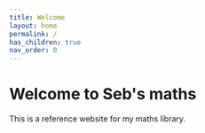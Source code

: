 ```yaml
---
title: Welcome
layout: home
permalink: /
has_children: true
nav_order: 0
---
```

# Welcome to Seb's maths

This is a reference website for my maths library.
